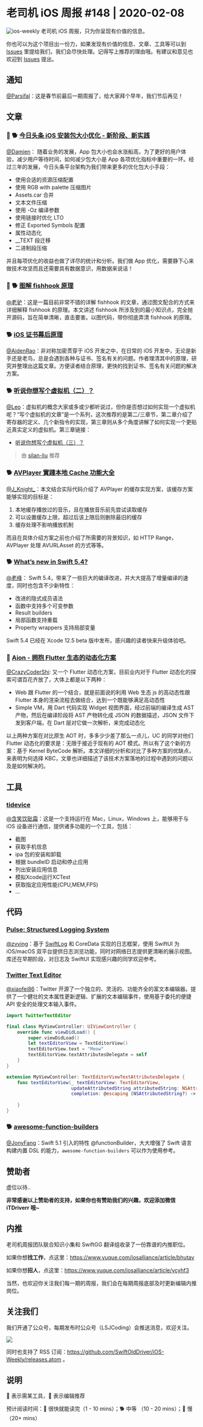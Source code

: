 # 老司机 iOS 周报 #148 | 2020-02-08

![ios-weekly](https://github.com/SwiftOldDriver/iOS-Weekly/blob/master/assets/ios-weekly.png?raw=true)
老司机 iOS 周报，只为你呈现有价值的信息。

你也可以为这个项目出一份力，如果发现有价值的信息、文章、工具等可以到 [Issues](https://github.com/SwiftOldDriver/iOS-Weekly/issues) 里提给我们，我们会尽快处理。记得写上推荐的理由哦。有建议和意见也欢迎到 [Issues](https://github.com/SwiftOldDriver/iOS-Weekly/issues) 提出。

## 通知

[@Parsifal](https://github.com/ParsifalC)：这是春节前最后一期周报了，给大家拜个早年，我们节后再见！

## 文章

### 🌟 🐕 [今日头条 iOS 安装包大小优化 - 新阶段、新实践](https://mp.weixin.qq.com/s/oyqAa8wKdioI5ZDG5LjkfA)

[@Damien](https://github.com/ZengyiMa)： 随着业务的发展，App 包大小也会水涨船高，为了更好的用户体验，减少用户等待时间，如何减少包大小是 App 各项优化指标中重要的一环。经过三年的发展，今日头条平台架构为我们带来更多的优化包大小手段：

- 使用合适的资源压缩配置
- 使用 RGB with palette 压缩图片
- Assets.car 合并
- 文本文件压缩
- 使用 -Oz 编译参数
- 使用链接时优化 LTO
- 修正 Exported Symbols 配置
- 属性动态化
- __TEXT 段迁移
- 二进制段压缩

并且每项优化的收益也做了详尽的统计和分析。我们做 App 优化，需要静下心来做技术攻坚而且还需要具有数据意识，用数据来说话！

### 🌟 🐕 [图解 fishhook 原理](https://mp.weixin.qq.com/s/dcQrR4knN0aGDPy2hsrgmg)

[@老驴](https://www.weibo.com/6090610445)：这是一篇目前非常不错的详解 fishhook 的文章，通过图文配合的方式来详细解释 fishhook 的原理。本文讲述 fishhook 所涉及到的最小知识点，完全抛开源码，旨在简单清晰，直击要害。以图代码，带你彻底弄清 fishhook 的原理。

### 🐕 [iOS 证书幕后原理](http://chuquan.me/2020/03/22/ios-certificate-principle/)

[@AidenRao](https://weibo.com/AidenRao)：非对称加密贯穿于 iOS 开发之中，在日常的 iOS 开发中，无论是新手还是老鸟，总是会遇到各种与证书、签名有关的问题。作者理清其中的原理，研究并整理出这篇文章。方便读者结合原理，更快的找到证书、签名有关问题的解决方案。

### 🐕 [听说你想写个虚拟机（二）？](https://mp.weixin.qq.com/s/m-gimtsk-cYQz-kQS-W26w)

[@Leo](https://github.com/leomobiledeveloper)：虚拟机的概念大家或多或少都听说过，但你是否想过如何实现一个虚拟机呢？“写个虚拟机的文章”是一个系列，这次推荐的是第二/三章节，第二章介绍了寄存器的定义、几个新指令的实现，第三章则从多个角度讲解了如何实现一个更贴近真实定义的虚拟机。第三章链接：

- [听说你想写个虚拟机（三）？](https://mp.weixin.qq.com/s/GKYEGkDmTxxBmpd4cton5g)

> 由 [silan-liu](https://github.com/silan-liu) 推荐

### 🐕 [AVPlayer 實踐本地 Cache 功能大全](https://medium.com/zrealm-ios-dev/avplayer-%E5%AF%A6%E8%B8%90%E6%9C%AC%E5%9C%B0-cache-%E5%8A%9F%E8%83%BD%E5%A4%A7%E5%85%A8-6ce488898003)

[@J_Knight_](https://github.com/knightsj)：本文结合实际代码介绍了 AVPlayer 的缓存实现方案，该缓存方案能够实现的目标是：

1. 本地缓存播放过的音乐，且在播放音乐前先尝试读取缓存
2. 可以设置缓存上限，超过后该上限后则删除最旧的缓存
3. 缓存处理不影响播放机制

而且在具体介绍方案之前也介绍了所需要的背景知识，如 HTTP Range，AVPlayer 处理 AVURLAsset 的方式等等。

### 🐕 [What’s new in Swift 5.4?](https://www.hackingwithswift.com/articles/228/whats-new-in-swift-5-4)

[@老峰](https://github.com/gesantung)： Swift 5.4，带来了一些巨大的编译改进，并大大提高了增量编译的速度，同时也包含不少新特性：

- 改进的隐式成员语法
- 函数中支持多个可变参数
- Result builders
- 局部函数支持重载
- Property wrappers 支持局部变量

Swift 5.4 已经在 Xcode 12.5 beta 版中发布，感兴趣的读者快来升级体验吧。

### 🐢 [Aion - 拥抱 Flutter 生态的动态化方案](https://mp.weixin.qq.com/s/mPkx9b07xCkokxxbGc7grA)

[@CrazyCoderShi](https://github.com/CrazyCoderShi): 又一个 Flutter 动态化方案，目前业内对于 Flutter 动态化的探索可谓百花齐放了，大体上都是以下两种：

-  Web 跟 Flutter 的一个结合，就是前面说的利用 Web 生态 js 的高动态性跟 Flutter 本身的渲染流程去做结合，达到一个既能够满足高动态性
- Simple VM，用 Dart 代码实现 Widget 视图界面，经过前端的编译生成 AST 产物，然后在编译阶段将 AST 产物转化成 JSON 的数据描述，JSON 文件下发到客户端，在 Dart 层对它做一次解析，来完成动态化

以上两种方案在对比原生 AOT 时，多多少少差了那么一点儿，UC 的同学对他们 Flutter 动态化的要求是：无限于接近于现有的 AOT 模式。所以有了这个新的方案：基于 Kernel ByteCode 解析。本文详细的分析和对比了多种方案的优缺点，来表明为何选择 KBC，文章也详细描述了该技术方案落地的过程中遇到的问题以及是如何解决的。

## 工具

### [tidevice](https://github.com/alibaba/taobao-iphone-device)

[@含笑饮砒霜](https://weibo.com/chinafishnews/)：这是一个支持运行在 Mac，Linux，Windows 上，能够用于与 iOS 设备进行通信，提供诸多功能的一个工具，包括：
- 截图
- 获取手机信息
- ipa 包的安装和卸载
- 根据 bundleID 启动和停止应用
- 列出安装应用信息
- 模拟Xcode运行XCTest
- 获取指定应用性能(CPU,MEM,FPS)
- ...

## 代码

### [Pulse: Structured Logging System](https://github.com/kean/Pulse)

[@zvving](https://github.com/zvving)：基于 [SwiftLog](https://github.com/apple/swift-log) 和 CoreData 实现的日志框架，使用 SwiftUI 为 iOS/macOS 双平台提供日志浏览功能，同时对网络日志提供更清晰的展示视图。
库还在早期阶段，对日志及 SwiftUI 实现感兴趣的同学欢迎参考。

### [Twitter Text Editor](https://github.com/twitter/TwitterTextEditor)

[@xiaofei86](https://weibo.com/xuyafei86/)：Twitter 开源了一个独立的、灵活的、功能齐全的富文本编辑器。提供了一个健壮的文本属性更新逻辑、扩展的文本编辑事件，使用基于委托的便捷 API 安全的处理文本输入事件。

```swift
import TwitterTextEditor

final class MyViewController: UIViewController {
    override func viewDidLoad() {
        super.viewDidLoad()
        let textEditorView = TextEditorView()
        textEditorView.text = "Meow"
        textEditorView.textAttributesDelegate = self
    }
}

extension MyViewController: TextEditorViewTextAttributesDelegate {
    func textEditorView(_ textEditorView: TextEditorView,
                        updateAttributedString attributedString: NSAttributedString,
                        completion: @escaping (NSAttributedString?) -> Void) {
        
    }
}
```

### 🐕 [awesome-function-builders](https://github.com/carson-katri/awesome-function-builders)

[@JonyFang](https://github.com/JonyFang)：Swift 5.1 引入的特性 @functionBuilder，大大增强了 Swift 语言构建内置 DSL 的能力，`awesome-function-builders` 可以作为使用参考。

## 赞助者

虚位以待..

**非常感谢以上赞助者的支持，如果你也有赞助我们的兴趣，欢迎添加微信 iTDriverr 哦~**

## 内推

老司机周报团队联合知识小集和 SwiftGG 翻译组收录了一份靠谱的内推职位。

如果你想**找工作**，点这里：https://www.yuque.com/iosalliance/article/bhutav

如果你想**招人**，点这里：https://www.yuque.com/iosalliance/article/ycyhf3

当然，也欢迎你关注我们每一期的周报，我们会在每期周报底部及时更新编辑内推岗位。

## 关注我们

我们开通了公众号，每期发布时公众号（LSJCoding）会推送消息，欢迎关注。

![](https://github.com/SwiftOldDriver/iOS-Weekly/blob/master/assets/qrcode_for_wechat.jpg?raw=true)

同时也支持了 RSS 订阅：https://github.com/SwiftOldDriver/iOS-Weekly/releases.atom 。

## 说明

🚧 表示需某工具，🌟 表示编辑推荐

预计阅读时间：🐎 很快就能读完（1 - 10 mins）；🐕 中等 （10 - 20 mins）；🐢 慢（20+ mins）
